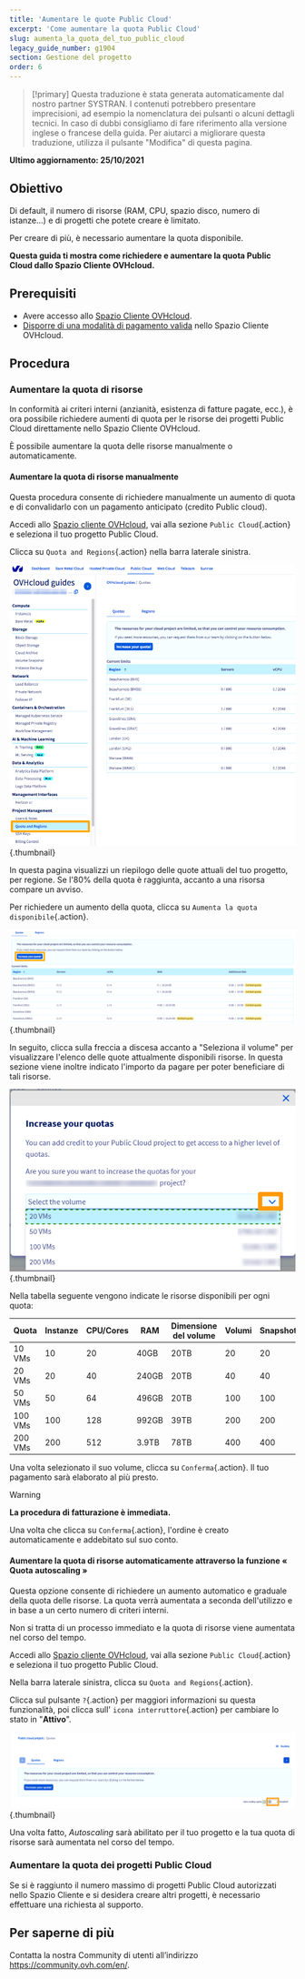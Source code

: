 ```yaml
---
title: 'Aumentare le quote Public Cloud'
excerpt: 'Come aumentare la quota Public Cloud'
slug: aumenta_la_quota_del_tuo_public_cloud
legacy_guide_number: g1904
section: Gestione del progetto
order: 6
---
```


> [!primary]
> Questa traduzione è stata generata automaticamente dal nostro partner SYSTRAN. I contenuti potrebbero presentare imprecisioni, ad esempio la nomenclatura dei pulsanti o alcuni dettagli tecnici. In caso di dubbi consigliamo di fare riferimento alla versione inglese o francese della guida. Per aiutarci a migliorare questa traduzione, utilizza il pulsante "Modifica" di questa pagina.
>

**Ultimo aggiornamento: 25/10/2021**

## Obiettivo

Di default, il numero di risorse (RAM, CPU, spazio disco, numero di istanze...) e di progetti che potete creare è limitato.

Per creare di più, è necessario aumentare la quota disponibile.

**Questa guida ti mostra come richiedere e aumentare la quota Public Cloud dallo Spazio Cliente OVHcloud.**

## Prerequisiti

- Avere accesso allo [Spazio Cliente OVHcloud](https://www.ovh.com/auth/?action=gotomanager&from=https://www.ovh.it/&ovhSubsidiary=it).
- [Disporre di una modalità di pagamento valida](../../billing/manage-payment-methods/) nello Spazio Cliente OVHcloud.


## Procedura

### Aumentare la quota di risorse 

In conformità ai criteri interni (anzianità, esistenza di fatture pagate, ecc.), è ora possibile richiedere aumenti di quota per le risorse dei progetti Public Cloud direttamente nello Spazio Cliente OVHcloud.

È possibile aumentare la quota delle risorse manualmente o automaticamente.

#### Aumentare la quota di risorse manualmente

Questa procedura consente di richiedere manualmente un aumento di quota e di convalidarlo con un pagamento anticipato (credito Public cloud).

Accedi allo [Spazio cliente OVHcloud](https://www.ovh.com/auth/?action=gotomanager&from=https://www.ovh.it/&ovhSubsidiary=it), vai alla sezione `Public Cloud`{.action} e seleziona il tuo progetto Public Cloud.

Clicca su `Quota and Regions`{.action} nella barra laterale sinistra.

![access quota](images/raisepciquota2021.png){.thumbnail}

In questa pagina visualizzi un riepilogo delle quote attuali del tuo progetto, per regione. Se l'80% della quota è raggiunta, accanto a una risorsa compare un avviso.

Per richiedere un aumento della quota, clicca su `Aumenta la quota disponibile`{.action}.

![raise-pci-quota](images/raisepciquota2021b.png){.thumbnail}

In seguito, clicca sulla freccia a discesa accanto a "Seleziona il volume" per visualizzare l'elenco delle quote attualmente disponibili risorse. In questa sezione viene inoltre indicato l'importo da pagare per poter beneficiare di tali risorse.

![select quota](images/selectquotas.png){.thumbnail}

Nella tabella seguente vengono indicate le risorse disponibili per ogni quota:

|Quota|Instanze|CPU/Cores|RAM|Dimensione del volume|Volumi|Snapshots|
|---|---|---|---|---|---|---|
|10 VMs|10|20|40GB|20TB|20|20|
|20 VMs|20|40|240GB|20TB|40|40|
|50 VMs|50|64|496GB|20TB|100|100|
|100 VMs|100|128|992GB|39TB|200|200|
|200 VMs|200|512|3.9TB|78TB|400|400|

Una volta selezionato il suo volume, clicca su `Conferma`{.action}. Il tuo pagamento sarà elaborato al più presto.

> [!warning]
> **La procedura di fatturazione è immediata.**
>
> Una volta che clicca su `Conferma`{.action}, l'ordine è creato automaticamente e addebitato sul suo conto.
>

#### Aumentare la quota di risorse automaticamente attraverso la funzione « Quota autoscaling »

Questa opzione consente di richiedere un aumento automatico e graduale della quota delle risorse. La quota verrà aumentata a seconda dell'utilizzo e in base a un certo numero di criteri interni.

Non si tratta di un processo immediato e la quota di risorse viene aumentata nel corso del tempo.

Accedi allo [Spazio cliente OVHcloud](https://www.ovh.com/auth/?action=gotomanager&from=https://www.ovh.it/&ovhSubsidiary=it), vai alla sezione `Public Cloud`{.action} e seleziona il tuo progetto Public Cloud.

Nella barra laterale sinistra, clicca su `Quota and Regions`{.action}. 

Clicca sul pulsante `?`{.action} per maggiori informazioni su questa funzionalità, poi clicca sull' `icona interruttore`{.action} per cambiare lo stato in "**Attivo**".

![auto scaling](images/autoscaling.png){.thumbnail}

Una volta fatto, *Autoscaling* sarà abilitato per il tuo progetto e la tua quota di risorse sarà aumentata nel corso del tempo.

### Aumentare la quota dei progetti Public Cloud

Se si è raggiunto il numero massimo di progetti Public Cloud autorizzati nello Spazio Cliente e si desidera creare altri progetti, è necessario effettuare una richiesta al supporto.

## Per saperne di più

Contatta la nostra Community di utenti all’indirizzo <https://community.ovh.com/en/>.